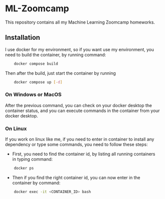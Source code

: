 # ML-Zoomcamp
This repository contains all my Machine Learning Zoomcamp homeworks.

## Installation
I use docker for my environment, so if you want use my environment, you need to build the container, by running command:
```bash
    docker compose build
```

Then after the build, just start the container by running
```bash
    docker compose up [-d]
```

### On Windows or MacOS
After the previous command, you can check on your docker desktop the container status, and you can execute commands in the container from your docker desktop.

### On Linux
If you work on linux like me, if you need to enter in container to install any dependency or type some commands, you need to follow these steps:
- First, you need to find the container id, by listing all running containers in typing command:
```bash
    docker ps
```
- Then if you find the right container id, you can now enter in the container by command:
```bash
    docker exec -it <CONTAINER_ID> bash
```